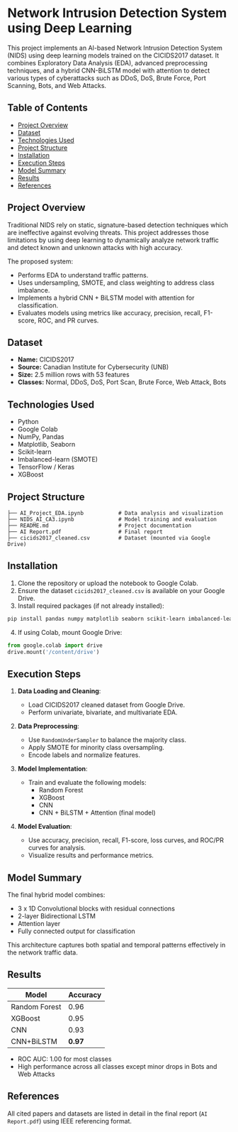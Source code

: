 # Network Intrusion Detection System using Deep Learning

This project implements an AI-based Network Intrusion Detection System (NIDS) using deep learning models trained on the CICIDS2017 dataset. It combines Exploratory Data Analysis (EDA), advanced preprocessing techniques, and a hybrid CNN-BiLSTM model with attention to detect various types of cyberattacks such as DDoS, DoS, Brute Force, Port Scanning, Bots, and Web Attacks.

## Table of Contents
- [Project Overview](#project-overview)
- [Dataset](#dataset)
- [Technologies Used](#technologies-used)
- [Project Structure](#project-structure)
- [Installation](#installation)
- [Execution Steps](#execution-steps)
- [Model Summary](#model-summary)
- [Results](#results)
- [References](#references)

## Project Overview

Traditional NIDS rely on static, signature-based detection techniques which are ineffective against evolving threats. This project addresses those limitations by using deep learning to dynamically analyze network traffic and detect known and unknown attacks with high accuracy.

The proposed system:
- Performs EDA to understand traffic patterns.
- Uses undersampling, SMOTE, and class weighting to address class imbalance.
- Implements a hybrid CNN + BiLSTM model with attention for classification.
- Evaluates models using metrics like accuracy, precision, recall, F1-score, ROC, and PR curves.

## Dataset

- **Name:** CICIDS2017
- **Source:** Canadian Institute for Cybersecurity (UNB)
- **Size:** 2.5 million rows with 53 features
- **Classes:** Normal, DDoS, DoS, Port Scan, Brute Force, Web Attack, Bots

## Technologies Used

- Python
- Google Colab
- NumPy, Pandas
- Matplotlib, Seaborn
- Scikit-learn
- Imbalanced-learn (SMOTE)
- TensorFlow / Keras
- XGBoost

## Project Structure

```
├── AI_Project_EDA.ipynb           # Data analysis and visualization
├── NIDS_AI_CA3.ipynb              # Model training and evaluation
├── README.md                      # Project documentation
├── AI Report.pdf                  # Final report
├── cicids2017_cleaned.csv         # Dataset (mounted via Google Drive)
```

## Installation

1. Clone the repository or upload the notebook to Google Colab.
2. Ensure the dataset `cicids2017_cleaned.csv` is available on your Google Drive.
3. Install required packages (if not already installed):

```bash
pip install pandas numpy matplotlib seaborn scikit-learn imbalanced-learn xgboost
```

4. If using Colab, mount Google Drive:

```python
from google.colab import drive
drive.mount('/content/drive')
```

## Execution Steps

1. **Data Loading and Cleaning**:
   - Load CICIDS2017 cleaned dataset from Google Drive.
   - Perform univariate, bivariate, and multivariate EDA.

2. **Data Preprocessing**:
   - Use `RandomUnderSampler` to balance the majority class.
   - Apply SMOTE for minority class oversampling.
   - Encode labels and normalize features.

3. **Model Implementation**:
   - Train and evaluate the following models:
     - Random Forest
     - XGBoost
     - CNN
     - CNN + BiLSTM + Attention (final model)

4. **Model Evaluation**:
   - Use accuracy, precision, recall, F1-score, loss curves, and ROC/PR curves for analysis.
   - Visualize results and performance metrics.

## Model Summary

The final hybrid model combines:
- 3 x 1D Convolutional blocks with residual connections
- 2-layer Bidirectional LSTM
- Attention layer
- Fully connected output for classification

This architecture captures both spatial and temporal patterns effectively in the network traffic data.

## Results

| Model          | Accuracy |
|----------------|----------|
| Random Forest  | 0.96     |
| XGBoost        | 0.95     |
| CNN            | 0.93     |
| CNN+BiLSTM     | **0.97** |

- ROC AUC: 1.00 for most classes
- High performance across all classes except minor drops in Bots and Web Attacks

## References

All cited papers and datasets are listed in detail in the final report (`AI Report.pdf`) using IEEE referencing format.
